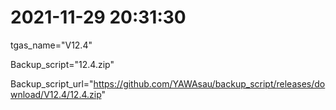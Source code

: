 # 2021-11-29 20:31:30

tgas_name="V12.4"

Backup_script="12.4.zip"

Backup_script_url="https://github.com/YAWAsau/backup_script/releases/download/V12.4/12.4.zip"
